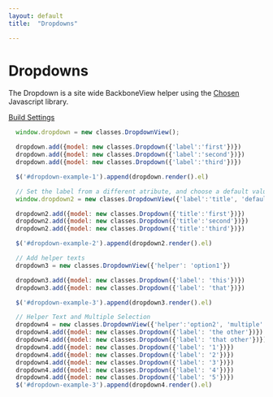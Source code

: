 ```yaml
---
layout: default
title:  "Dropdowns"

---
```


Dropdowns
======

The Dropdown is a site wide BackboneView helper using the [Chosen](http://harvesthq.github.io/chosen/) Javascript library.

<div style="float:left;"><a href="#" class="btn">Build Settings</a></div>
<div style="float:left;" id="dropdown-example-1"></div>

<div style="clear:both;"></div>

<div id="dropdown-example-2"></div>
<div id="dropdown-example-3"></div>

<script>
$(function () {
  window.dropdown = new classes.DropdownView();

  dropdown.add({model: new classes.Dropdown({'label':'first'})})
  dropdown.add({model: new classes.Dropdown({'label':'second'})})
  dropdown.add({model: new classes.Dropdown({'label':'third'})})

  $('#dropdown-example-1').append(dropdown.render().el)

  // Set the label from a different atribute, and choose a default value
  window.dropdown2 = new classes.DropdownView({'label':'title', 'default_to':'third'});

  dropdown2.add({model: new classes.Dropdown({'title':'first'})})
  dropdown2.add({model: new classes.Dropdown({'title':'second'})})
  dropdown2.add({model: new classes.Dropdown({'title':'third'})})

  $('#dropdown-example-2').append(dropdown2.render().el)

  // Add helper texts
  dropdown3 = new classes.DropdownView({'helper': 'option1'})

  dropdown3.add({model: new classes.Dropdown({'label': 'this'})})
  dropdown3.add({model: new classes.Dropdown({'label': 'that'})})

  $('#dropdown-example-3').append(dropdown3.render().el)

  // Helper Text and Multiple Selection
  dropdown4 = new classes.DropdownView({'helper':'option2', 'multiple':true})
  dropdown4.add({model: new classes.Dropdown({'label': 'the other'})})
  dropdown4.add({model: new classes.Dropdown({'label': 'that other'})})
  dropdown4.add({model: new classes.Dropdown({'label': '1'})})
  dropdown4.add({model: new classes.Dropdown({'label': '2'})})
  dropdown4.add({model: new classes.Dropdown({'label': '3'})})
  dropdown4.add({model: new classes.Dropdown({'label': '4'})})
  dropdown4.add({model: new classes.Dropdown({'label': '5'})})
  $('#dropdown-example-3').append(dropdown4.render().el)
})
</script>

~~~javascript
  window.dropdown = new classes.DropdownView();

  dropdown.add({model: new classes.Dropdown({'label':'first'})})
  dropdown.add({model: new classes.Dropdown({'label':'second'})})
  dropdown.add({model: new classes.Dropdown({'label':'third'})})

  $('#dropdown-example-1').append(dropdown.render().el)

  // Set the label from a different atribute, and choose a default value
  window.dropdown2 = new classes.DropdownView({'label':'title', 'default_to':'third'});

  dropdown2.add({model: new classes.Dropdown({'title':'first'})})
  dropdown2.add({model: new classes.Dropdown({'title':'second'})})
  dropdown2.add({model: new classes.Dropdown({'title':'third'})})

  $('#dropdown-example-2').append(dropdown2.render().el)

  // Add helper texts
  dropdown3 = new classes.DropdownView({'helper': 'option1'})

  dropdown3.add({model: new classes.Dropdown({'label': 'this'})})
  dropdown3.add({model: new classes.Dropdown({'label': 'that'})})

  $('#dropdown-example-3').append(dropdown3.render().el)

  // Helper Text and Multiple Selection
  dropdown4 = new classes.DropdownView({'helper':'option2', 'multiple':true})
  dropdown4.add({model: new classes.Dropdown({'label': 'the other'})})
  dropdown4.add({model: new classes.Dropdown({'label': 'that other'})})
  dropdown4.add({model: new classes.Dropdown({'label': '1'})})
  dropdown4.add({model: new classes.Dropdown({'label': '2'})})
  dropdown4.add({model: new classes.Dropdown({'label': '3'})})
  dropdown4.add({model: new classes.Dropdown({'label': '4'})})
  dropdown4.add({model: new classes.Dropdown({'label': '5'})})
  $('#dropdown-example-3').append(dropdown4.render().el)
~~~